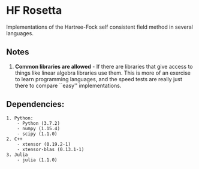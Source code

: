 # HF Rosetta

Implementations of the Hartree-Fock self consistent field method in several languages. 

## Notes
  1. **Common libraries are allowed** - If there are libraries that give access to things like linear algebra libraries use them. This is more of an exercise to learn programming languages, and the speed tests are really just there to compare ``easy'' implementations.


## Dependencies:
    1. Python:
        - Python (3.7.2)
        - numpy (1.15.4)
        - scipy (1.1.0)
    2. C++
        - xtensor (0.19.2-1)
        - xtensor-blas (0.13.1-1)
    3. Julia
        - julia (1.1.0)

